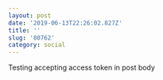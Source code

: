```yaml
---
layout: post
date: '2019-06-13T22:26:02.827Z'
title: ''
slug: '80762'
category: social
---
```

Testing accepting access token in post body
